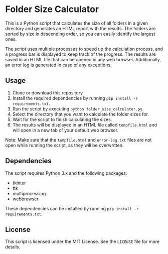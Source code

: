 # Folder Size Calculator

This is a Python script that calculates the size of all folders in a given directory and generates an HTML report with the results. The folders are sorted by size in descending order, so you can easily identify the largest ones.

The script uses multiple processes to speed up the calculation process, and a progress bar is displayed to keep track of the progress. The results are saved in an HTML file that can be opened in any web browser. Additionally, an error log is generated in case of any exceptions.

## Usage

1. Clone or download this repository.
2. Install the required dependencies by running `pip install -r requirements.txt`.
3. Run the script by executing `python folder_size_calculator.py`.
4. Select the directory that you want to calculate the folder sizes for.
5. Wait for the script to finish calculating the sizes.
6. The results will be displayed in an HTML file called `tempfile.html` and will open in a new tab of your default web browser.

Note: Make sure that the `tempfile.html` and `error-log.txt` files are not open while running the script, as they will be overwritten.

## Dependencies

The script requires Python 3.x and the following packages:

- tkinter
- ttk
- multiprocessing
- webbrowser

These dependencies can be installed by running `pip install -r requirements.txt`.

## License

This script is licensed under the MIT License. See the `LICENSE` file for more details.

